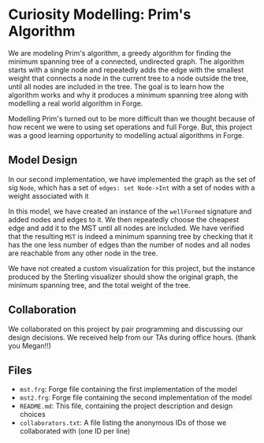 # Curiosity Modelling: Prim's Algorithm

We are modeling Prim's algorithm, a greedy algorithm for finding the minimum spanning tree of a connected, undirected graph. The algorithm starts with a single node and repeatedly adds the edge with the smallest weight that connects a node in the current tree to a node outside the tree, until all nodes are included in the tree. The goal is to learn how the algorithm works and why it produces a minimum spanning tree along with modelling a real world algorithm in Forge.

Modelling Prim's turned out to be more difficult than we thought because of how recent we were to using set operations and full Forge. But, this project was a good learning opportunity to modelling actual algorithms in Forge.

## Model Design

In our second implementation, we have implemented the graph as the set of sig `Node`, which has a set of `edges: set Node->Int` with a set of nodes with a weight associated with it

In this model, we have created an instance of the `wellFormed` signature and added nodes and edges to it. We then repeatedly choose the cheapest edge and add it to the MST until all nodes are included. We have verified that the resulting `MST` is indeed a minimum spanning tree by checking that it has the one less number of edges than the number of nodes and all nodes are reachable from any other node in the tree.

We have not created a custom visualization for this project, but the instance produced by the Sterling visualizer should show the original graph, the minimum spanning tree, and the total weight of the tree.

## Collaboration

We collaborated on this project by pair programming and discussing our design decisions. We received help from our TAs during office hours. (thank you Megan!!)

## Files

- `mst.frg`: Forge file containing the first implementation of the model
- `mst2.frg`: Forge file containing the second implementation of the model
- `README.md`: This file, containing the project description and design choices
- `collaborators.txt`: A file listing the anonymous IDs of those we collaborated with (one ID per line)
